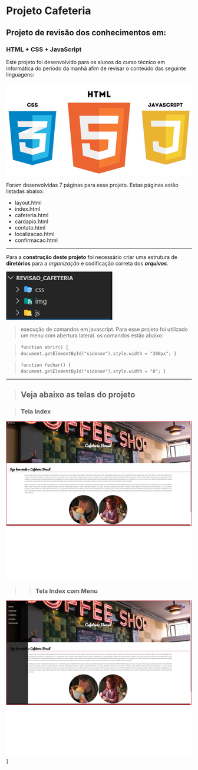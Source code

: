 # Projeto Cafeteria

## Projeto de revisão dos conhecimentos em:

### HTML + CSS + JavaScript

Este projeto foi desenvolvido para os alunos do curso técnico em informática do período da manhã afim de revisar o conteúdo das seguinte linguagens:

![Linguagem utilizadas](/telas/logo_htmlcssjavascript.jpg)

Foram desenvolvidas 7 páginas para esse projeto. Estas páginas estão listadas abaixo:

- layout.html
- index.html
- cafeteria.html
- cardapio.html
- contato.html
- localizacao.html
- confirmacao.html

---

Para a **construção deste projeto** foi necessário criar uma estrutura de **diretórios** para a _organização_ e codificação correta dos **_arquivos_**.

![Estrutura de diretórios](/telas/estrutura_diretorios.png)

> execução de comandos em javascript. Para esse projeto foi utilizado um menu com abertura lateral. os comandos estão abaixo:

> `function abrir() { document.getElementById("sidenav").style.width = "300px"; }`

> `function fechar() { document.getElementById("sidenav").style.width = "0"; }`

---

> ## Veja abaixo as telas do projeto

> ### Tela Index

![Apresentação da tela index](/telas/telaindex.png)

> > ### Tela Index com Menu

![Apresentação da tela index com ](/telas/telaindexmenu.png)]
